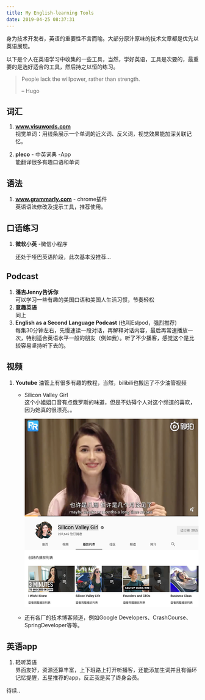 ```yaml
---
title: My English-learning Tools
date: 2019-04-25 08:37:31
---
```


身为技术开发者，英语的重要性不言而喻。大部分原汁原味的技术文章都是优先以英语展现。

以下是个人在英语学习中收集的一些工具，当然，学好英语，工具是次要的，最重要的是选好适合的工具，然后持之以恒的练习。

> People lack the willpower, rather than strength.
>
> – Hugo


## 词汇
1. **<a href="https://www.visuwords.com" target="_blank">www.visuwords.com</a>**  
	视觉单词：用线条展示一个单词的近义词、反义词，视觉效果能加深关联记忆。

2. **pleco** - 中英词典 -App  
	能翻译很多有趣口语和单词


## 语法
1. **<a href="https://www.grammarly.com" target="_blank">www.grammarly.com</a>** - chrome插件  
	英语语法修改及提示工具，推荐使用。  

## 口语练习
1. **微软小英** -微信小程序  

    还处于哑巴英语阶段，此次基本没推荐...
 
## Podcast
1. **潘吉Jenny告诉你**  
	可以学习一些有趣的美国口语和美国人生活习惯，节奏轻松
2. **意趣英语**  
	同上
3. **English as a Second Language Podcast** (也叫Eslpod，强烈推荐)  
	每集30分钟左右，先慢速读一段对话，再解释对话内容，最后再常速播放一次，特别适合英语水平一般的朋友（例如我）。听了不少播客，感觉这个是比较容易坚持听下去的。

## 视频
1. **Youtube** 油管上有很多有趣的教程，当然，bilibili也搬运了不少油管视频
	* Silicon Valley Girl  
	这个小姐姐口音有点俄罗斯的味道，但是不妨碍个人对这个频道的喜欢，因为她真的很漂亮。。  
	
		![screen](/images/20190425/01.png)  
		![screen](/images/20190425/02.png)
		
	* 还有各厂的技术博客频道，例如Google Developers、CrashCourse、SpringDeveloper等等。
  
	
## 英语app 
1. 轻听英语  
	界面友好，资源还算丰富，上下班路上打开听播客，还能添加生词并且有循环记忆提醒，五星推荐的app，反正我是买了终身会员。
	
	
待续..
	


